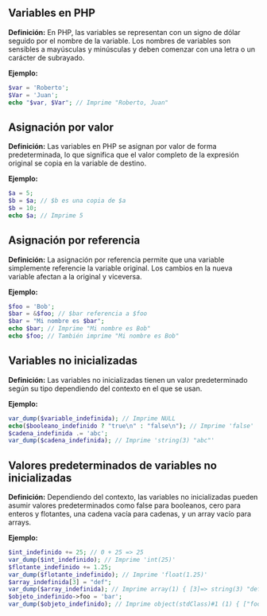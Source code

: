 ## Variables en PHP

**Definición:** En PHP, las variables se representan con un signo de dólar seguido por el nombre de la variable. Los nombres de variables son sensibles a mayúsculas y minúsculas y deben comenzar con una letra o un carácter de subrayado.

**Ejemplo:**

```php
$var = 'Roberto';
$Var = 'Juan';
echo "$var, $Var"; // Imprime "Roberto, Juan"
```

## Asignación por valor

**Definición:** Las variables en PHP se asignan por valor de forma predeterminada, lo que significa que el valor completo de la expresión original se copia en la variable de destino.

**Ejemplo:**

```php
$a = 5;
$b = $a; // $b es una copia de $a
$b = 10;
echo $a; // Imprime 5
```

## Asignación por referencia

**Definición:** La asignación por referencia permite que una variable simplemente referencie la variable original. Los cambios en la nueva variable afectan a la original y viceversa.

**Ejemplo:**

```php
$foo = 'Bob';
$bar = &$foo; // $bar referencia a $foo
$bar = "Mi nombre es $bar";
echo $bar; // Imprime "Mi nombre es Bob"
echo $foo; // También imprime "Mi nombre es Bob"
```

## Variables no inicializadas

**Definición:** Las variables no inicializadas tienen un valor predeterminado según su tipo dependiendo del contexto en el que se usan.

**Ejemplo:**

```php
var_dump($variable_indefinida); // Imprime NULL
echo($booleano_indefinido ? "true\n" : "false\n"); // Imprime 'false'
$cadena_indefinida .= 'abc';
var_dump($cadena_indefinida); // Imprime 'string(3) "abc"'
```

## Valores predeterminados de variables no inicializadas

**Definición:** Dependiendo del contexto, las variables no inicializadas pueden asumir valores predeterminados como false para booleanos, cero para enteros y flotantes, una cadena vacía para cadenas, y un array vacío para arrays.

**Ejemplo:**

```php
$int_indefinido += 25; // 0 + 25 => 25
var_dump($int_indefinido); // Imprime 'int(25)'
$flotante_indefinido += 1.25;
var_dump($flotante_indefinido); // Imprime 'float(1.25)'
$array_indefinida[3] = "def";
var_dump($array_indefinida); // Imprime array(1) { [3]=> string(3) "def" }
$objeto_indefinido->foo = 'bar';
var_dump($objeto_indefinido); // Imprime object(stdClass)#1 (1) { ["foo"]=> string(3) "bar" }
```

